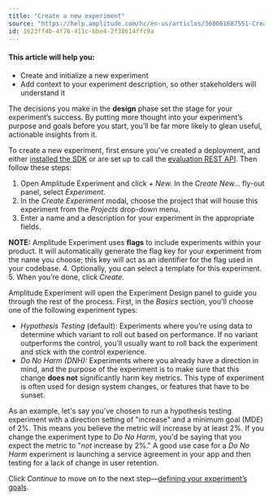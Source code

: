 ```yaml
---
title: "Create a new experiment"
source: "https://help.amplitude.com/hc/en-us/articles/360061687551-Create-a-new-experiment"
id: 1623ff4b-4f76-411c-bbe4-2f38614ffc9a
---
```


#### This article will help you:

* Create and initialize a new experiment
* Add context to your experiment description, so other stakeholders will understand it

The decisions you make in the **design** phase set the stage for your experiment’s success. By putting more thought into your experiment’s purpose and goals before you start, you’ll be far more likely to glean useful, actionable insights from it.

To create a new experiment, first ensure you’ve created a deployment, and either [installed the SDK](/experiment/workflow/configure) or are set up to call the [evaluation REST API](https://www.docs.developers.amplitude.com/experiment/apis/evaluation-api/ "https://www.docs.developers.amplitude.com/experiment/apis/evaluation-api/").  Then follow these steps:

1. Open Amplitude Experiment and click *+ New.* In the *Create New…* fly-out panel, select *Experiment*.
2. In the *Create Experiment* modal, choose the project that will house this experiment from the *Projects* drop-down menu.
3. Enter a name and a description for your experiment in the appropriate fields.   
  
**NOTE:** Amplitude Experiment uses **flags** to include experiments within your product. It will automatically generate the flag key for your experiment from the name you choose; this key will act as an identifier for the flag used in your codebase.
4. Optionally, you can select a template for this experiment.
5. When you’re done, click *Create*.

Amplitude Experiment will open the Experiment Design panel to guide you through the rest of the process. First, in the *Basics* section, you'll choose one of the following experiment types:

* *Hypothesis Testing* (default): Experiments where you’re using data to determine which variant to roll out based on performance. If no variant outperforms the control, you’ll usually want to roll back the experiment and stick with the control experience.
* *Do No Harm (DNH):* Experiments where you already have a direction in mind, and the purpose of the experiment is to make sure that this change **does not** significantly harm key metrics. This type of experiment is often used for design system changes, or features that have to be sunset.

As an example, let's say you've chosen to run a hypothesis testing experiment with a direction setting of "increase" and a minimum goal (MDE) of 2%. This means you believe the metric will increase by at least 2%. If you change the experiment type to *Do No Harm*, you'd be saying that you expect the metric to "*not* increase by 2%." A good use case for a *Do No Harm* experiment is launching a service agreement in your app and then testing for a lack of change in user retention.

Click *Continue* to move on to the next step—[defining your experiment’s goals](/experiment/workflow/define-goals).
